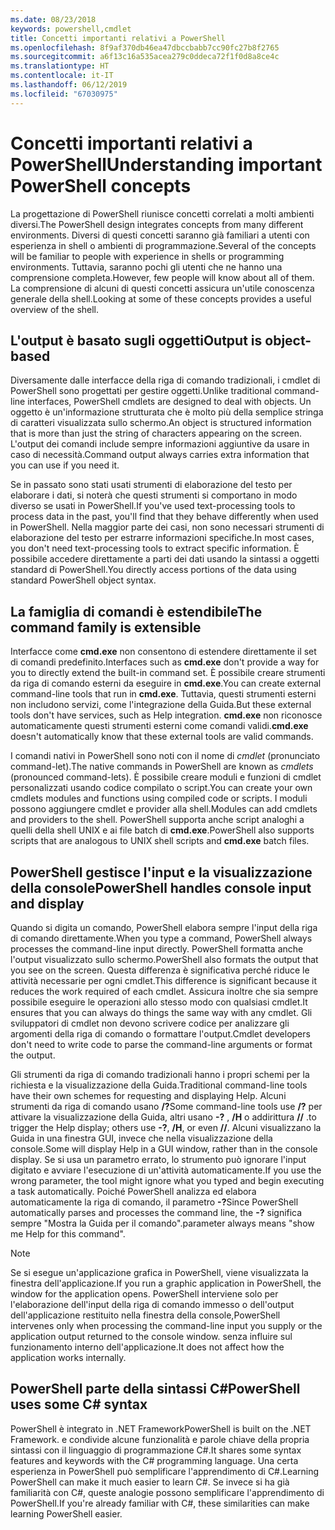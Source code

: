 ```yaml
---
ms.date: 08/23/2018
keywords: powershell,cmdlet
title: Concetti importanti relativi a PowerShell
ms.openlocfilehash: 8f9af370db46ea47dbccbabb7cc90fc27b8f2765
ms.sourcegitcommit: a6f13c16a535acea279c0ddeca72f1f0d8a8ce4c
ms.translationtype: HT
ms.contentlocale: it-IT
ms.lasthandoff: 06/12/2019
ms.locfileid: "67030975"
---
```

# <a name="understanding-important-powershell-concepts"></a><span data-ttu-id="95088-103">Concetti importanti relativi a PowerShell</span><span class="sxs-lookup"><span data-stu-id="95088-103">Understanding important PowerShell concepts</span></span>

<span data-ttu-id="95088-104">La progettazione di PowerShell riunisce concetti correlati a molti ambienti diversi.</span><span class="sxs-lookup"><span data-stu-id="95088-104">The PowerShell design integrates concepts from many different environments.</span></span> <span data-ttu-id="95088-105">Diversi di questi concetti saranno già familiari a utenti con esperienza in shell o ambienti di programmazione.</span><span class="sxs-lookup"><span data-stu-id="95088-105">Several of the concepts will be familiar to people with experience in shells or programming environments.</span></span> <span data-ttu-id="95088-106">Tuttavia, saranno pochi gli utenti che ne hanno una comprensione completa.</span><span class="sxs-lookup"><span data-stu-id="95088-106">However, few people will know about all of them.</span></span> <span data-ttu-id="95088-107">La comprensione di alcuni di questi concetti assicura un'utile conoscenza generale della shell.</span><span class="sxs-lookup"><span data-stu-id="95088-107">Looking at some of these concepts provides a useful overview of the shell.</span></span>

## <a name="output-is-object-based"></a><span data-ttu-id="95088-108">L'output è basato sugli oggetti</span><span class="sxs-lookup"><span data-stu-id="95088-108">Output is object-based</span></span>

<span data-ttu-id="95088-109">Diversamente dalle interfacce della riga di comando tradizionali, i cmdlet di PowerShell sono progettati per gestire oggetti.</span><span class="sxs-lookup"><span data-stu-id="95088-109">Unlike traditional command-line interfaces, PowerShell cmdlets are designed to deal with objects.</span></span>
<span data-ttu-id="95088-110">Un oggetto è un'informazione strutturata che è molto più della semplice stringa di caratteri visualizzata sullo schermo.</span><span class="sxs-lookup"><span data-stu-id="95088-110">An object is structured information that is more than just the string of characters appearing on the screen.</span></span> <span data-ttu-id="95088-111">L'output dei comandi include sempre informazioni aggiuntive da usare in caso di necessità.</span><span class="sxs-lookup"><span data-stu-id="95088-111">Command output always carries extra information that you can use if you need it.</span></span>

<span data-ttu-id="95088-112">Se in passato sono stati usati strumenti di elaborazione del testo per elaborare i dati, si noterà che questi strumenti si comportano in modo diverso se usati in PowerShell.</span><span class="sxs-lookup"><span data-stu-id="95088-112">If you've used text-processing tools to process data in the past, you'll find that they behave differently when used in PowerShell.</span></span> <span data-ttu-id="95088-113">Nella maggior parte dei casi, non sono necessari strumenti di elaborazione del testo per estrarre informazioni specifiche.</span><span class="sxs-lookup"><span data-stu-id="95088-113">In most cases, you don't need text-processing tools to extract specific information.</span></span> <span data-ttu-id="95088-114">È possibile accedere direttamente a parti dei dati usando la sintassi a oggetti standard di PowerShell.</span><span class="sxs-lookup"><span data-stu-id="95088-114">You directly access portions of the data using standard PowerShell object syntax.</span></span>

## <a name="the-command-family-is-extensible"></a><span data-ttu-id="95088-115">La famiglia di comandi è estendibile</span><span class="sxs-lookup"><span data-stu-id="95088-115">The command family is extensible</span></span>

<span data-ttu-id="95088-116">Interfacce come **cmd.exe** non consentono di estendere direttamente il set di comandi predefinito.</span><span class="sxs-lookup"><span data-stu-id="95088-116">Interfaces such as **cmd.exe** don't provide a way for you to directly extend the built-in command set.</span></span> <span data-ttu-id="95088-117">È possibile creare strumenti da riga di comando esterni da eseguire in **cmd.exe**.</span><span class="sxs-lookup"><span data-stu-id="95088-117">You can create external command-line tools that run in **cmd.exe**.</span></span> <span data-ttu-id="95088-118">Tuttavia, questi strumenti esterni non includono servizi, come l'integrazione della Guida.</span><span class="sxs-lookup"><span data-stu-id="95088-118">But these external tools don't have services, such as Help integration.</span></span> <span data-ttu-id="95088-119">**cmd.exe** non riconosce automaticamente questi strumenti esterni come comandi validi.</span><span class="sxs-lookup"><span data-stu-id="95088-119">**cmd.exe** doesn't automatically know that these external tools are valid commands.</span></span>

<span data-ttu-id="95088-120">I comandi nativi in PowerShell sono noti con il nome di *cmdlet* (pronunciato command-let).</span><span class="sxs-lookup"><span data-stu-id="95088-120">The native commands in PowerShell are known as *cmdlets* (pronounced command-lets).</span></span> <span data-ttu-id="95088-121">È possibile creare moduli e funzioni di cmdlet personalizzati usando codice compilato o script.</span><span class="sxs-lookup"><span data-stu-id="95088-121">You can create your own cmdlets modules and functions using compiled code or scripts.</span></span> <span data-ttu-id="95088-122">I moduli possono aggiungere cmdlet e provider alla shell.</span><span class="sxs-lookup"><span data-stu-id="95088-122">Modules can add cmdlets and providers to the shell.</span></span> <span data-ttu-id="95088-123">PowerShell supporta anche script analoghi a quelli della shell UNIX e ai file batch di **cmd.exe**.</span><span class="sxs-lookup"><span data-stu-id="95088-123">PowerShell also supports scripts that are analogous to UNIX shell scripts and **cmd.exe** batch files.</span></span>

## <a name="powershell-handles-console-input-and-display"></a><span data-ttu-id="95088-124">PowerShell gestisce l'input e la visualizzazione della console</span><span class="sxs-lookup"><span data-stu-id="95088-124">PowerShell handles console input and display</span></span>

<span data-ttu-id="95088-125">Quando si digita un comando, PowerShell elabora sempre l'input della riga di comando direttamente.</span><span class="sxs-lookup"><span data-stu-id="95088-125">When you type a command, PowerShell always processes the command-line input directly.</span></span> <span data-ttu-id="95088-126">PowerShell formatta anche l'output visualizzato sullo schermo.</span><span class="sxs-lookup"><span data-stu-id="95088-126">PowerShell also formats the output that you see on the screen.</span></span> <span data-ttu-id="95088-127">Questa differenza è significativa perché riduce le attività necessarie per ogni cmdlet.</span><span class="sxs-lookup"><span data-stu-id="95088-127">This difference is significant because it reduces the work required of each cmdlet.</span></span> <span data-ttu-id="95088-128">Assicura inoltre che sia sempre possibile eseguire le operazioni allo stesso modo con qualsiasi cmdlet.</span><span class="sxs-lookup"><span data-stu-id="95088-128">It ensures that you can always do things the same way with any cmdlet.</span></span> <span data-ttu-id="95088-129">Gli sviluppatori di cmdlet non devono scrivere codice per analizzare gli argomenti della riga di comando o formattare l'output.</span><span class="sxs-lookup"><span data-stu-id="95088-129">Cmdlet developers don't need to write code to parse the command-line arguments or format the output.</span></span>

<span data-ttu-id="95088-130">Gli strumenti da riga di comando tradizionali hanno i propri schemi per la richiesta e la visualizzazione della Guida.</span><span class="sxs-lookup"><span data-stu-id="95088-130">Traditional command-line tools have their own schemes for requesting and displaying Help.</span></span> <span data-ttu-id="95088-131">Alcuni strumenti da riga di comando usano **/?**</span><span class="sxs-lookup"><span data-stu-id="95088-131">Some command-line tools use **/?**</span></span> <span data-ttu-id="95088-132">per attivare la visualizzazione della Guida, altri usano **-?** , **/H** o addirittura **//** .</span><span class="sxs-lookup"><span data-stu-id="95088-132">to trigger the Help display; others use **-?**, **/H**, or even **//**.</span></span> <span data-ttu-id="95088-133">Alcuni visualizzano la Guida in una finestra GUI, invece che nella visualizzazione della console.</span><span class="sxs-lookup"><span data-stu-id="95088-133">Some will display Help in a GUI window, rather than in the console display.</span></span> <span data-ttu-id="95088-134">Se si usa un parametro errato, lo strumento può ignorare l'input digitato e avviare l'esecuzione di un'attività automaticamente.</span><span class="sxs-lookup"><span data-stu-id="95088-134">If you use the wrong parameter, the tool might ignore what you typed and begin executing a task automatically.</span></span>
<span data-ttu-id="95088-135">Poiché PowerShell analizza ed elabora automaticamente la riga di comando, il parametro **-?**</span><span class="sxs-lookup"><span data-stu-id="95088-135">Since PowerShell automatically parses and processes the command line, the **-?**</span></span> <span data-ttu-id="95088-136">significa sempre "Mostra la Guida per il comando".</span><span class="sxs-lookup"><span data-stu-id="95088-136">parameter always means "show me Help for this command".</span></span>

> [!NOTE]
> <span data-ttu-id="95088-137">Se si esegue un'applicazione grafica in PowerShell, viene visualizzata la finestra dell'applicazione.</span><span class="sxs-lookup"><span data-stu-id="95088-137">If you run a graphic application in PowerShell, the window for the application opens.</span></span>
> <span data-ttu-id="95088-138">PowerShell interviene solo per l'elaborazione dell'input della riga di comando immesso o dell'output dell'applicazione restituito nella finestra della console,</span><span class="sxs-lookup"><span data-stu-id="95088-138">PowerShell intervenes only when processing the command-line input you supply or the application output returned to the console window.</span></span> <span data-ttu-id="95088-139">senza influire sul funzionamento interno dell'applicazione.</span><span class="sxs-lookup"><span data-stu-id="95088-139">It does not affect how the application works internally.</span></span>

## <a name="powershell-uses-some-c-syntax"></a><span data-ttu-id="95088-140">PowerShell parte della sintassi C#</span><span class="sxs-lookup"><span data-stu-id="95088-140">PowerShell uses some C# syntax</span></span>

<span data-ttu-id="95088-141">PowerShell è integrato in .NET Framework</span><span class="sxs-lookup"><span data-stu-id="95088-141">PowerShell is built on the .NET Framework.</span></span> <span data-ttu-id="95088-142">e condivide alcune funzionalità e parole chiave della propria sintassi con il linguaggio di programmazione C#.</span><span class="sxs-lookup"><span data-stu-id="95088-142">It shares some syntax features and keywords with the C# programming language.</span></span> <span data-ttu-id="95088-143">Una certa esperienza in PowerShell può semplificare l'apprendimento di C#.</span><span class="sxs-lookup"><span data-stu-id="95088-143">Learning PowerShell can make it much easier to learn C#.</span></span> <span data-ttu-id="95088-144">Se invece si ha già familiarità con C#, queste analogie possono semplificare l'apprendimento di PowerShell.</span><span class="sxs-lookup"><span data-stu-id="95088-144">If you're already familiar with C#, these similarities can make learning PowerShell easier.</span></span>
